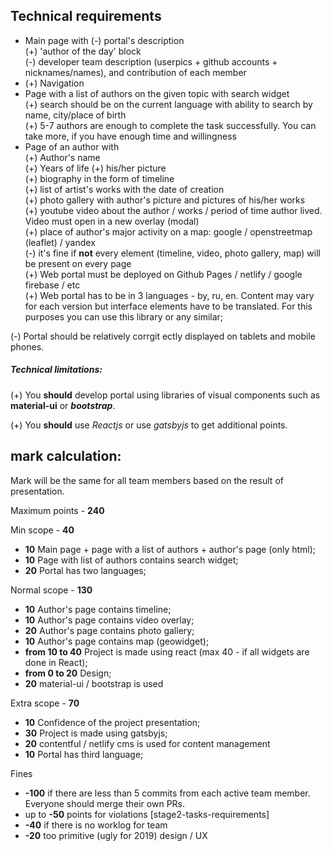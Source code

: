 ## Technical requirements


-   Main page with
	(-)   portal's description  
    (+)   'author of the day' block  
    (-)   developer team description (userpics + github accounts + nicknames/names), and contribution of each member   
-  (+) Navigation  
-   Page with a list of authors on the given topic with search widget  
    (+)   search should be on the current language with ability to search by name, city/place of birth  
    (+)   5-7 authors are enough to complete the task successfully. You can take more, if you have enough time and willingness  
-   Page of an author with  
    (+)   Author's name  
    (+)   Years of life 
    (+)   his/her picture  
    (+)   biography in the form of timeline   
    (+)   list of artist's works with the date of creation  
    (+)   photo gallery with author's picture and pictures of his/her works  
    (+)   youtube video about the author / works / period of time author lived. Video must open in a new overlay (modal)  
    (+)   place of author's major activity on a map: google / openstreetmap (leaflet) / yandex  
    (-)   it's fine if  **not**  every element (timeline, video, photo gallery, map) will be present on every page  
(+)   Web portal must be deployed on Github Pages / netlify / google firebase / etc  
(+)   Web portal has to be in 3 languages - by, ru, en. Content may vary for each version but interface elements have to be translated. For this purposes you can use this library  or any similar;

(-) Portal should be relatively corrgit ectly displayed on tablets and mobile phones.

##### Technical limitations:

(+) You  **should**  develop portal using libraries of visual components such as  **material-ui**  or  ***bootstrap***.

(+) You  **should**  use  _Reactjs_  or use  _gatsbyjs_  to get additional points.


## mark calculation:

Mark will be the same for all team members based on the result of presentation.

Maximum points -  **240**

Min scope -  **40**
-   **10**  Main page + page with a list of authors + author's page (only html);
-   **10**  Page with list of authors contains search widget;
-   **20**  Portal has two languages;

Normal scope -  **130**
-   **10**  Author's page contains timeline;
-   **10**  Author's page contains video overlay;
-   **20**  Author's page contains photo gallery;
-   **10**  Author's page contains map (geowidget);
-   **from 10 to 40**  Project is made using react (max 40 - if all widgets are done in React);
-   **from 0 to 20**  Design;
-   **20**  material-ui / bootstrap is used

Extra scope -  **70**
-   **10**  Confidence of the project presentation;
-   **30**  Project is made using gatsbyjs;
-   **20**  contentful / netlify cms is used for content management
-   **10**  Portal has third language;

Fines
-   **-100**  if there are less than 5 commits from each active team member. Everyone should merge their own PRs.
-   up to  **-50**  points for violations  [stage2-tasks-requirements]
-   **-40**  if there is no worklog for team
-   **-20**  too primitive (ugly for 2019) design / UX
